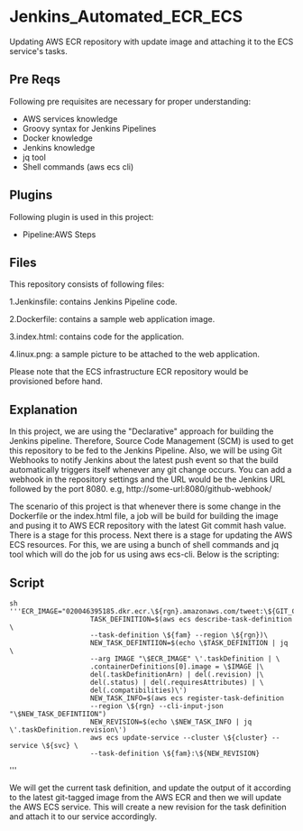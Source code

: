 # Jenkins_Automated_ECR_ECS
Updating AWS ECR repository with update image and attaching it to the ECS service's tasks.


## Pre Reqs

Following pre requisites are necessary for proper understanding:
- AWS services knowledge
- Groovy syntax for Jenkins Pipelines
- Docker knowledge
- Jenkins knowledge
- jq tool
- Shell commands (aws ecs cli)

## Plugins
Following plugin is used in this project:
- Pipeline:AWS Steps



## Files
This repository consists of following files:

1.Jenkinsfile: contains Jenkins Pipeline code.

2.Dockerfile: contains a sample web application image.

3.index.html: contains code for the application.

4.linux.png: a sample picture to be attached to the web application.

Please note that the ECS infrastructure ECR repository would be provisioned before hand.


## Explanation

In this project, we are using the "Declarative" approach for building the Jenkins pipeline.
Therefore, Source Code Management (SCM) is used to get this repository to be fed to the
Jenkins Pipeline. Also, we will be using Git Webhooks to notify Jenkins about the latest push
event so that the build automatically triggers itself whenever any git change occurs.
You can add a webhook in the repository settings and the URL would be the Jenkins URL followed
by the port 8080.
e.g, http://some-url:8080/github-webhook/

The scenario of this project is that whenever there is some change in the Dockerfile or the 
index.html file, a job will be build for building the image and pusing it to AWS ECR repository
with the latest Git commit hash value. There is a stage for this process. Next there is a stage
for updating the AWS ECS resources. For this, we are using a bunch of shell commands and jq tool
which will do the job for us using aws ecs-cli. Below is the scripting:

## Script
    sh '''ECR_IMAGE="020046395185.dkr.ecr.\${rgn}.amazonaws.com/tweet:\${GIT_COMMIT}"
                        TASK_DEFINITION=$(aws ecs describe-task-definition \
                        --task-definition \${fam} --region \${rgn})\
                        NEW_TASK_DEFINTIION=$(echo \$TASK_DEFINITION | jq \
                        --arg IMAGE "\$ECR_IMAGE" \'.taskDefinition | \
                        .containerDefinitions[0].image = \$IMAGE |\
                        del(.taskDefinitionArn) | del(.revision) |\
                        del(.status) | del(.requiresAttributes) | \
                        del(.compatibilities)\')
                        NEW_TASK_INFO=$(aws ecs register-task-definition
                        --region \${rgn} --cli-input-json "\$NEW_TASK_DEFINTIION")
                        NEW_REVISION=$(echo \$NEW_TASK_INFO | jq \'.taskDefinition.revision\')
                        aws ecs update-service --cluster \${cluster} --service \${svc} \
                        --task-definition \${fam}:\${NEW_REVISION} 
'''

We will get the current task definition, and update the output of it according to the latest
git-tagged image from the AWS ECR and then we will update the AWS ECS service. This will create
a new revision for the task definition and attach it to our service accordingly.



